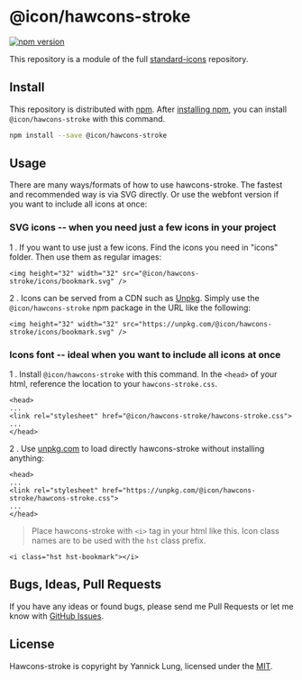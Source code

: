 # @icon/hawcons-stroke

[![npm version](https://img.shields.io/npm/v/@icon/hawcons-stroke.svg)](https://www.npmjs.org/package/@icon/hawcons-stroke)

This repository is a module of the full [standard-icons][standard-icons] repository.

## Install

This repository is distributed with [npm]. After [installing npm][install-npm], you can install `@icon/hawcons-stroke` with this command.

```bash
npm install --save @icon/hawcons-stroke
```

## Usage

There are many ways/formats of how to use hawcons-stroke. The fastest and recommended way is via SVG directly. Or use the webfont version if you want to include all icons at once:

### SVG icons -- when you need just a few icons in your project

 1 . If you want to use just a few icons. Find the icons you need in "icons" folder. Then use them as regular images:

```
<img height="32" width="32" src="@icon/hawcons-stroke/icons/bookmark.svg" />
```

 2 . Icons can be served from a CDN such as [Unpkg][Unpkg]. Simply use the `@icon/hawcons-stroke` npm package in the URL like the following:

```
<img height="32" width="32" src="https://unpkg.com/@icon/hawcons-stroke/icons/bookmark.svg" />
```

### Icons font -- ideal when you want to include all icons at once

 1 . Install `@icon/hawcons-stroke` with this command. In the `<head>` of your html, reference the location to your `hawcons-stroke.css`.

```
<head>
...
<link rel="stylesheet" href="@icon/hawcons-stroke/hawcons-stroke.css">
...
</head>
```

 2 . Use [unpkg.com][Unpkg] to load directly hawcons-stroke without installing anything:

```
<head>
...
<link rel="stylesheet" href="https://unpkg.com/@icon/hawcons-stroke/hawcons-stroke.css">
...
</head>
```

> Place hawcons-stroke with `<i>` tag in your html like this. Icon class names are to be used with the `hst` class prefix.

```
<i class="hst hst-bookmark"></i>
```


## Bugs, Ideas, Pull Requests

If you have any ideas or found bugs, please send me Pull Requests or let me know with [GitHub Issues][github issues].

## License

Hawcons-stroke is copyright by Yannick Lung, licensed under the [MIT][license].

[license]: https://github.com/thecreation/icons/blob/master/modules/hawcons-stroke/LICENSE
[standard-icons]: https://github.com/thecreation/standard-icons
[npm]: https://www.npmjs.com/
[install-npm]: https://docs.npmjs.com/getting-started/installing-node
[sass]: http://sass-lang.com/
[github issues]: https://github.com/thecreation/standard-icons/issues
[Unpkg]: https://unpkg.com